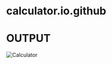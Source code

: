 # calculator.io.github
# OUTPUT
![Calculator](https://user-images.githubusercontent.com/122076180/225897697-b0d17fab-3302-4a63-9b5b-311fc324e276.png)
